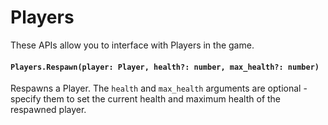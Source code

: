 # Players

These APIs allow you to interface with Players in the game.

#### `Players.Respawn(player: Player, health?: number, max_health?: number)`

Respawns a Player. The `health` and `max_health` arguments are optional - specify them to set the current health and maximum health of the respawned player.
